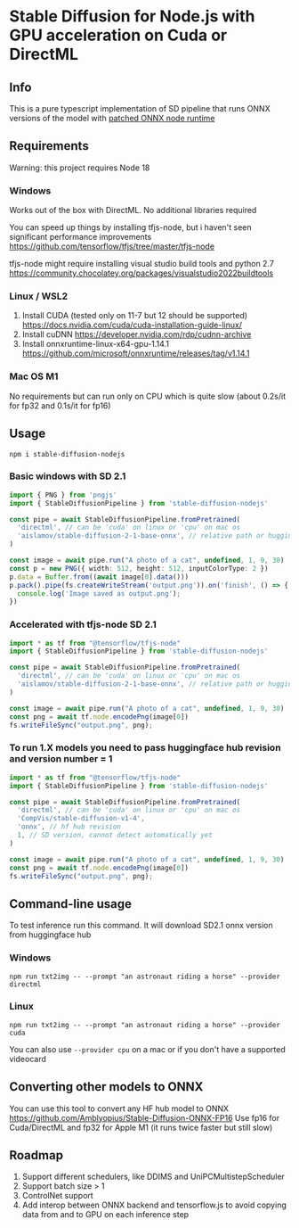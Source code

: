 # Stable Diffusion for Node.js with GPU acceleration on Cuda or DirectML

## Info
This is a pure typescript implementation of SD pipeline that runs ONNX versions of the model with [patched ONNX node runtime](https://github.com/dakenf/onnxruntime-node-gpu)

## Requirements
Warning: this project requires Node 18

### Windows
Works out of the box with DirectML. No additional libraries required

You can speed up things by installing tfjs-node, but i haven't seen significant performance improvements https://github.com/tensorflow/tfjs/tree/master/tfjs-node

tfjs-node might require installing visual studio build tools and python 2.7 https://community.chocolatey.org/packages/visualstudio2022buildtools

### Linux / WSL2
1. Install CUDA (tested only on 11-7 but 12 should be supported) https://docs.nvidia.com/cuda/cuda-installation-guide-linux/
2. Install cuDNN https://developer.nvidia.com/rdp/cudnn-archive
3. Install onnxruntime-linux-x64-gpu-1.14.1 https://github.com/microsoft/onnxruntime/releases/tag/v1.14.1
### Mac OS M1
No requirements but can run only on CPU which is quite slow (about 0.2s/it for fp32 and 0.1s/it for fp16)

## Usage
```
npm i stable-diffusion-nodejs
```

### Basic windows with SD 2.1
```typescript
import { PNG } from 'pngjs'
import { StableDiffusionPipeline } from 'stable-diffusion-nodejs'

const pipe = await StableDiffusionPipeline.fromPretrained(
  'directml', // can be 'cuda' on linux or 'cpu' on mac os
  'aislamov/stable-diffusion-2-1-base-onnx', // relative path or huggingface repo with onnx model
)

const image = await pipe.run("A photo of a cat", undefined, 1, 9, 30)
const p = new PNG({ width: 512, height: 512, inputColorType: 2 })
p.data = Buffer.from((await image[0].data()))
p.pack().pipe(fs.createWriteStream('output.png')).on('finish', () => {
  console.log('Image saved as output.png');
})
```

### Accelerated with tfjs-node SD 2.1
```typescript
import * as tf from "@tensorflow/tfjs-node"
import { StableDiffusionPipeline } from 'stable-diffusion-nodejs'

const pipe = await StableDiffusionPipeline.fromPretrained(
  'directml', // can be 'cuda' on linux or 'cpu' on mac os
  'aislamov/stable-diffusion-2-1-base-onnx', // relative path or huggingface repo with onnx model
)

const image = await pipe.run("A photo of a cat", undefined, 1, 9, 30)
const png = await tf.node.encodePng(image[0])
fs.writeFileSync("output.png", png);
```

### To run 1.X models you need to pass huggingface hub revision and version number = 1
```typescript
import * as tf from "@tensorflow/tfjs-node"
import { StableDiffusionPipeline } from 'stable-diffusion-nodejs'

const pipe = await StableDiffusionPipeline.fromPretrained(
  'directml', // can be 'cuda' on linux or 'cpu' on mac os
  'CompVis/stable-diffusion-v1-4',
  'onnx', // hf hub revision
  1, // SD version, cannot detect automatically yet
)

const image = await pipe.run("A photo of a cat", undefined, 1, 9, 30)
const png = await tf.node.encodePng(image[0])
fs.writeFileSync("output.png", png);
```

## Command-line usage
To test inference run this command. It will download SD2.1 onnx version from huggingface hub
### Windows
`npm run txt2img -- --prompt "an astronaut riding a horse" --provider directml`
### Linux
`npm run txt2img -- --prompt "an astronaut riding a horse" --provider cuda`

You can also use `--provider cpu` on a mac or if you don't have a supported videocard

## Converting other models to ONNX
You can use this tool to convert any HF hub model to ONNX https://github.com/Amblyopius/Stable-Diffusion-ONNX-FP16
Use fp16 for Cuda/DirectML and fp32 for Apple M1 (it runs twice faster but still slow)

## Roadmap
1. Support different schedulers, like DDIMS and UniPCMultistepScheduler
2. Support batch size > 1
3. ControlNet support
4. Add interop between ONNX backend and tensorflow.js to avoid copying data from and to GPU on each inference step
